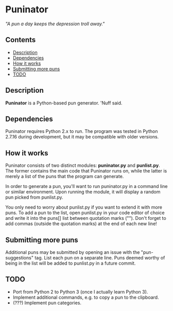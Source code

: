 # Puninator
*"A pun a day keeps the depression troll away."*

## Contents

- [Description](#description)
- [Dependencies](#dependencies)
- [How it works](#how-it-works)
- [Submitting more puns](#submitting-more-puns)
- [TODO](#todo)

## Description

**Puninator** is a Python-based pun generator. 'Nuff said.

## Dependencies

Puninator requires Python 2.x to run. The program was tested in Python 2.7.16 during development, but it may be compatible with older versions.

## How it works

Puninator consists of two distinct modules: **puninator.py** and **punlist.py**. The former contains the main code that Puninator runs on, while the latter is merely a list of the puns that the program can generate.

In order to generate a pun, you'll want to run puninator.py in a command line or similar environment. Upon running the module, it will display a random pun picked from punlist.py.

You only need to worry about punlist.py if you want to extend it with more puns. To add a pun to the list, open punlist.py in your code editor of choice and write it into the puns[] list between quotation marks (""). Don't forget to add commas (outside the quotation marks) at the end of each new line!

## Submitting more puns

Additional puns may be submitted by opening an issue with the "pun-suggestions" tag. List each pun on a separate line. Puns deemed worthy of being in the list will be added to punlist.py in a future commit.

## TODO

* Port from Python 2 to Python 3 (once I actually learn Python 3).
* Implement additional commands, e.g. to copy a pun to the clipboard.
* (???) Implement pun categories.
